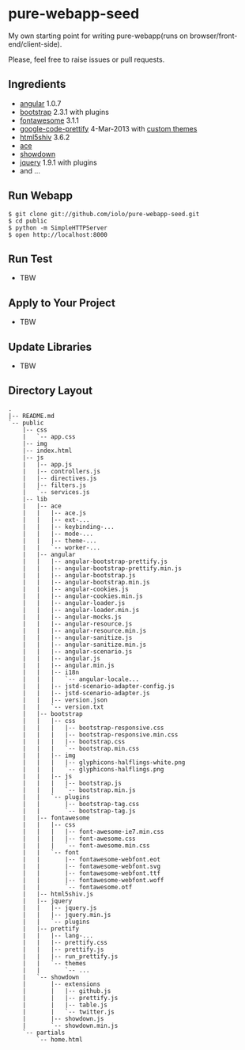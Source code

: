 pure-webapp-seed
================

My own starting point for writing pure-webapp(runs on browser/front-end/client-side).

Please, feel free to raise issues or pull requests.

Ingredients
-----------

* [angular](http://angularjs.org) 1.0.7
* [bootstrap](http://getbootstrap.com) 2.3.1 with plugins
* [fontawesome](http://fortawesome.github.com/Font-Awesome/) 3.1.1
* [google-code-prettify](http://code.google.com/p/google-code-prettify/) 4-Mar-2013 with [custom themes](http://jmblog.github.com/color-themes-for-google-code-prettify/)
* [html5shiv](https://github.com/aFarkas/html5shiv) 3.6.2
* [ace](http://ace.ajax.org)
* [showdown](https://github.com/coreyti/showdown)
* [jquery](http://jquery.com) 1.9.1 with plugins
* and ...

Run Webapp
----------

```
$ git clone git://github.com/iolo/pure-webapp-seed.git
$ cd public
$ python -m SimpleHTTPServer
$ open http://localhost:8000
```

Run Test
--------

* TBW

Apply to Your Project
---------------------

* TBW

Update Libraries
----------------

* TBW

Directory Layout
----------------

```
.
|-- README.md
`-- public
    |-- css
    |   `-- app.css
    |-- img
    |-- index.html
    |-- js
    |   |-- app.js
    |   |-- controllers.js
    |   |-- directives.js
    |   |-- filters.js
    |   `-- services.js
    |-- lib
    |   |-- ace
    |   |   |-- ace.js
    |   |   |-- ext-...
    |   |   |-- keybinding-...
    |   |   |-- mode-...
    |   |   |-- theme-...
    |   |   `-- worker-...
    |   |-- angular
    |   |   |-- angular-bootstrap-prettify.js
    |   |   |-- angular-bootstrap-prettify.min.js
    |   |   |-- angular-bootstrap.js
    |   |   |-- angular-bootstrap.min.js
    |   |   |-- angular-cookies.js
    |   |   |-- angular-cookies.min.js
    |   |   |-- angular-loader.js
    |   |   |-- angular-loader.min.js
    |   |   |-- angular-mocks.js
    |   |   |-- angular-resource.js
    |   |   |-- angular-resource.min.js
    |   |   |-- angular-sanitize.js
    |   |   |-- angular-sanitize.min.js
    |   |   |-- angular-scenario.js
    |   |   |-- angular.js
    |   |   |-- angular.min.js
    |   |   |-- i18n
    |   |   |   `-- angular-locale...
    |   |   |-- jstd-scenario-adapter-config.js
    |   |   |-- jstd-scenario-adapter.js
    |   |   |-- version.json
    |   |   `-- version.txt
    |   |-- bootstrap
    |   |   |-- css
    |   |   |   |-- bootstrap-responsive.css
    |   |   |   |-- bootstrap-responsive.min.css
    |   |   |   |-- bootstrap.css
    |   |   |   `-- bootstrap.min.css
    |   |   |-- img
    |   |   |   |-- glyphicons-halflings-white.png
    |   |   |   `-- glyphicons-halflings.png
    |   |   |-- js
    |   |   |   |-- bootstrap.js
    |   |   |   `-- bootstrap.min.js
    |   |   `-- plugins
    |   |       |-- bootstrap-tag.css
    |   |       `-- bootstrap-tag.js
    |   |-- fontawesome
    |   |   |-- css
    |   |   |   |-- font-awesome-ie7.min.css
    |   |   |   |-- font-awesome.css
    |   |   |   `-- font-awesome.min.css
    |   |   `-- font
    |   |       |-- fontawesome-webfont.eot
    |   |       |-- fontawesome-webfont.svg
    |   |       |-- fontawesome-webfont.ttf
    |   |       |-- fontawesome-webfont.woff
    |   |       `-- fontawesome.otf
    |   |-- html5shiv.js
    |   |-- jquery
    |   |   |-- jquery.js
    |   |   |-- jquery.min.js
    |   |   `-- plugins
    |   |-- prettify
    |   |   |-- lang-...
    |   |   |-- prettify.css
    |   |   |-- prettify.js
    |   |   |-- run_prettify.js
    |   |   `-- themes
    |   |       `-- ...
    |   `-- showdown
    |       |-- extensions
    |       |   |-- github.js
    |       |   |-- prettify.js
    |       |   |-- table.js
    |       |   `-- twitter.js
    |       |-- showdown.js
    |       `-- showdown.min.js
    `-- partials
        `-- home.html
```
